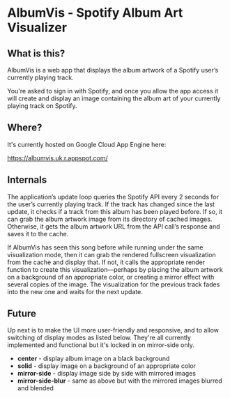 # AlbumVis - Spotify Album Art Visualizer

## What is this?

AlbumVis is a web app that displays the album artwork of a Spotify user’s currently playing track.

You're asked to sign in with Spotify, and once you allow the app access it will create and display an image containing the album art of your currently playing track on Spotify.

## Where?

It's currently hosted on Google Cloud App Engine here:

https://albumvis.uk.r.appspot.com/

## Internals

The application’s update loop queries the Spotify API every 2 seconds for the user’s currently playing track. If the track has changed since the last update, it checks if a track from this album has been played before. If so, it can grab the album artwork image from its directory of cached images. Otherwise, it gets the album artwork URL from the API call’s response and saves it to the cache.

If AlbumVis has seen this song before while running under the same visualization mode, then it can grab the rendered fullscreen visualization from the cache and display that. If not, it calls the appropriate render function to create this visualization—perhaps by placing the album artwork on a background of an appropriate color, or creating a mirror effect with several copies of the image. The visualization for the previous track fades into the new one and waits for the next update.

## Future

Up next is to make the UI more user-friendly and responsive, and to allow switching of display modes as listed below. They're all currently implemented and functional but it's locked in on mirror-side only.

- **center** - display album image on a black background
- **solid** - display image on a background of an appropriate color
- **mirror-side** - display image side by side with mirrored images
- **mirror-side-blur** - same as above but with the mirrored images blurred and blended
